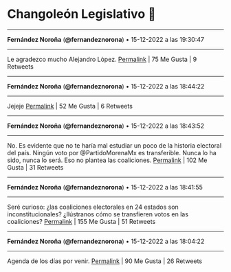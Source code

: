 # Changoleón Legislativo 🙈
*****
**Fernández Noroña** (**@fernandeznorona**) • 15-12-2022 a las 19:30:47
*****
Le agradezco mucho Alejandro Lòpez.
[Permalink](https://twitter.com/fernandeznorona/status/1603593453153157120) | 75 Me Gusta | 9 Retweets
*****
**Fernández Noroña** (**@fernandeznorona**) • 15-12-2022 a las 18:44:22
*****
Jejeje
[Permalink](https://twitter.com/fernandeznorona/status/1603581773576736768) | 52 Me Gusta | 6 Retweets
*****
**Fernández Noroña** (**@fernandeznorona**) • 15-12-2022 a las 18:43:52
*****
No. Es evidente que no te haría mal estudiar un poco de la historia electoral del país. Ningún voto por @PartidoMorenaMx es transferible. Nunca lo ha sido, nunca lo será. Eso no plantea las coaliciones.
[Permalink](https://twitter.com/fernandeznorona/status/1603581647382753280) | 102 Me Gusta | 31 Retweets
*****
**Fernández Noroña** (**@fernandeznorona**) • 15-12-2022 a las 18:41:55
*****
Seré curioso: ¿las coaliciones electorales en 24 estados son inconstitucionales? ¿Ilústranos cómo se transfieren votos en las coaliciones?
[Permalink](https://twitter.com/fernandeznorona/status/1603581157714538496) | 155 Me Gusta | 51 Retweets
*****
**Fernández Noroña** (**@fernandeznorona**) • 15-12-2022 a las 18:04:22
*****
Agenda de los días por venir.
[Permalink](https://twitter.com/fernandeznorona/status/1603571707742195712) | 90 Me Gusta | 26 Retweets